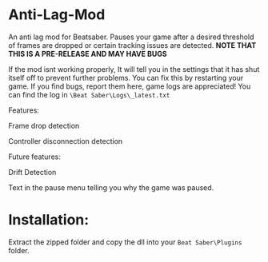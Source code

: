 # Anti-Lag-Mod
An anti lag mod for Beatsaber. Pauses your game after a desired threshold of frames are dropped or certain tracking issues are detected.
**NOTE THAT THIS IS A PRE-RELEASE AND MAY HAVE BUGS**

If the mod isnt working properly, It will tell you in the settings that it has shut itself off to prevent further problems. You can fix this by restarting your game. If you find bugs, report them here, game logs are appreciated! You can find the log in `\Beat Saber\Logs\_latest.txt`

Features: 

Frame drop detection

Controller disconnection detection

Future features:

Drift Detection

Text in the pause menu telling you why the game was paused.

# Installation:
Extract the zipped folder and copy the dll into your `Beat Saber\Plugins` folder.

